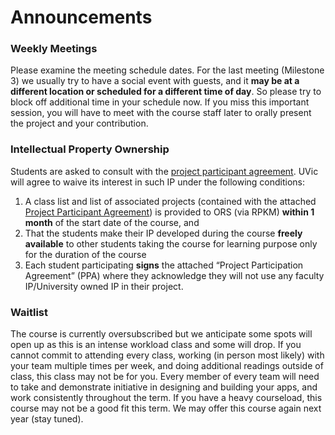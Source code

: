 # Announcements

### Weekly Meetings
Please examine the meeting schedule dates. For the last meeting (Milestone 3) we usually try to have a social event with guests, and it **may be at a different location or scheduled for a different time of day**. So please try to block off additional time in your schedule now.  If you miss this important session, you will have to meet with the course staff later to orally present the project and your contribution.

### Intellectual Property Ownership
Students are asked to consult with the [project participant agreement](resources/Project_Participant_Agreement.pdf). UVic will agree to waive its
interest in such IP under the following conditions:

1. A class list and list of associated projects (contained with the attached [Project Participant Agreement](resources/Project_Participant_Agreement.pdf)) is provided to ORS (via RPKM) **within 1 month** of the start date of the course, and
2. That the students make their IP developed during the course **freely available** to other students taking the course for learning purpose only for the duration of the course
3. Each student participating **signs** the attached “Project Participation Agreement” (PPA) where they acknowledge they will not use any faculty IP/University owned IP in their project.

### Waitlist

The course is currently oversubscribed but we anticipate some spots will open up as this is an intense workload class and some will drop.  If you cannot commit to attending every class, working (in person most likely) with your team multiple times per week, and doing additional readings outside of class, this class may not be for you.  Every member of every team will need to take and demonstrate initiative in designing and building your apps, and work consistently throughout the term.  If you have a heavy courseload, this course may not be a good fit this term.  We may offer this course again next year (stay tuned). 
